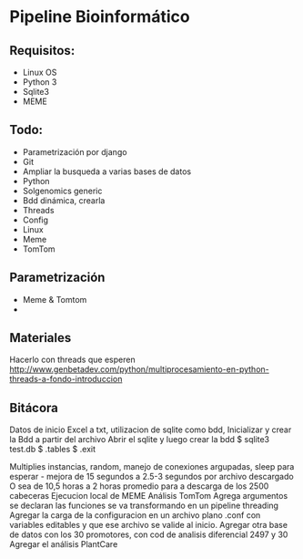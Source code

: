 # Pipeline Bioinformático

## Requisitos:

+ Linux OS
+ Python 3
+ Sqlite3
+ MEME

## Todo:

+ Parametrización por django
+ Git
+ Ampliar la busqueda a varias bases de datos
+ Python
+ Solgenomics generic
+ Bdd dinámica, crearla
+ Threads
+ Config
+ Linux
+ Meme
+ TomTom

## Parametrización
+ Meme & Tomtom
+ 

## Materiales
Hacerlo con threads que esperen http://www.genbetadev.com/python/multiprocesamiento-en-python-threads-a-fondo-introduccion

## Bitácora
Datos de inicio Excel a txt, utilizacion de sqlite como bdd,
Inicializar y crear la Bdd a partir del archivo
Abrir el sqlite y luego crear la bdd
$ sqlite3 test.db
$ .tables
$ .exit

Multiplies instancias, random, manejo de conexiones argupadas, sleep para esperar - mejora de 15 segundos a 2.5-3 segundos por archivo descargado
O sea de 10,5 horas a 2 horas promedio para a descarga de los 2500 cabeceras
Ejecucion local de MEME
Análisis TomTom
Agrega argumentos
se declaran las funciones
se va transformando en un pipeline
threading
Agregar la carga de la configuracion en un archivo plano .conf con variables editables y que ese archivo se valide al inicio.
Agregar otra base de datos con los 30 promotores, con cod de analisis diferencial 2497 y 30
Agregar el análisis PlantCare

